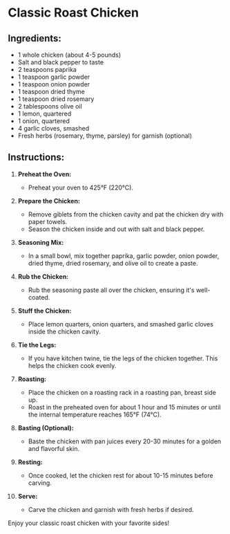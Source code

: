 # Classic Roast Chicken

## Ingredients:
- 1 whole chicken (about 4-5 pounds)
- Salt and black pepper to taste
- 2 teaspoons paprika
- 1 teaspoon garlic powder
- 1 teaspoon onion powder
- 1 teaspoon dried thyme
- 1 teaspoon dried rosemary
- 2 tablespoons olive oil
- 1 lemon, quartered
- 1 onion, quartered
- 4 garlic cloves, smashed
- Fresh herbs (rosemary, thyme, parsley) for garnish (optional)

## Instructions:

1. **Preheat the Oven:**
   - Preheat your oven to 425°F (220°C).

2. **Prepare the Chicken:**
   - Remove giblets from the chicken cavity and pat the chicken dry with paper towels.
   - Season the chicken inside and out with salt and black pepper.

3. **Seasoning Mix:**
   - In a small bowl, mix together paprika, garlic powder, onion powder, dried thyme, dried rosemary, and olive oil to create a paste.

4. **Rub the Chicken:**
   - Rub the seasoning paste all over the chicken, ensuring it's well-coated.

5. **Stuff the Chicken:**
   - Place lemon quarters, onion quarters, and smashed garlic cloves inside the chicken cavity.

6. **Tie the Legs:**
   - If you have kitchen twine, tie the legs of the chicken together. This helps the chicken cook evenly.

7. **Roasting:**
   - Place the chicken on a roasting rack in a roasting pan, breast side up.
   - Roast in the preheated oven for about 1 hour and 15 minutes or until the internal temperature reaches 165°F (74°C).

8. **Basting (Optional):**
   - Baste the chicken with pan juices every 20-30 minutes for a golden and flavorful skin.

9. **Resting:**
   - Once cooked, let the chicken rest for about 10-15 minutes before carving.

10. **Serve:**
    - Carve the chicken and garnish with fresh herbs if desired.

Enjoy your classic roast chicken with your favorite sides!
